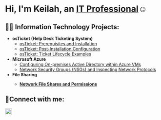 <h1>Hi, I'm Keilah, an <a href="www.linkedin.com/in/
keilah-moore-8a277298
">IT Professional</a>☺</h1>

<h2>👨‍💻 Information Technology Projects:</h2>

- <b>osTicket (Help Desk Ticketing System)</b>
  - [osTicket: Prerequisites and Installation](https://github.com/KayCyber-30/osticket-prereqs)
  - [osTicket: Post-Installation Configuration](https://github.com/KayCyber-30/post-install-config)
  - [osTicket: Ticket Lifecycle Examples](https://github.com/KayCyber-30/ticket-lifecycle)
- <b>Microsoft Azure</b>
  - [Configuring On-premises Active Directory within Azure VMs](https://github.com/KayCyber-30/configure-ad)
  - [Network Security Groups (NSGs) and Inspecting Network Protocols](https://github.com/KayCyber-30/azure-network-protocols)
- <b>File Sharing
  - [Network File Shares and Permissions](https://github.com/KayCyber-30/network-file-sharing-permissions)
<h2>🤳Connect with me:</h2>


[<img align="left" alt="Josh | LinkedIn" width="22px" src="https://cdn.jsdelivr.net/npm/simple-icons@v3/icons/linkedin.svg" />][linkedin]



[linkedin]: https://linkedin.com/in/keilah-moore-8a277298
